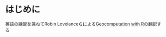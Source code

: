 # はじめに


英語の練習を兼ねてRobin Lovelanceらによる[Geocomputation with R](http://robinlovelace.net/geocompr/)の翻訳する
